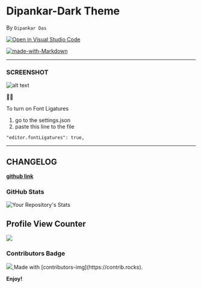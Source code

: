 # Dipankar-Dark Theme 
By `Dipankar Das`

[![Open in Visual Studio Code](https://open.vscode.dev/badges/open-in-vscode.svg)](https://open.vscode.dev/dipsonu10/dark-theme-custom)

[![made-with-Markdown](https://img.shields.io/badge/Made%20with-Markdown-1f425f.svg)](http://commonmark.org)

<hr>

### SCREENSHOT
![alt text](https://github.com/dipsonu10/dark-theme-custom/blob/main/image2.png?raw=true)


🎉✨

To turn on Font Ligatures
1. go to the settings.json
2. paste this line to the file
```
"editor.fontLigatures": true,
```
<hr>

## CHANGELOG
[**github link**](https://github.com/dipsonu10/dark-theme-custom/blob/main/CHANGELOG.md)



### GitHub Stats
![Your Repository's Stats](https://github-readme-stats.vercel.app/api?username=dipsonu10&show_icons=true&theme=radical&hide_border=true)

## Profile View Counter
<img src="https://komarev.com/ghpvc/?username=dipsonu10"/>

### Contributors Badge
<a href="https://github.com/dipsonu10/dark-theme-custom/graphs/contributors">
<img src="https://contrib.rocks/image?repo=dipsonu10/dark-theme-custom" />
</a>
Made with [contributors-img](https://contrib.rocks).

**Enjoy!**
